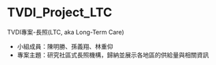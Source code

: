 # TVDI_Project_LTC
TVDI專案-長照(LTC, aka Long-Term Care)

* 小組成員：陳明勝、孫義翔、林重仰
* 專案主題：研究社區式長照機構，歸納並展示各地區的供給量與相關資訊
